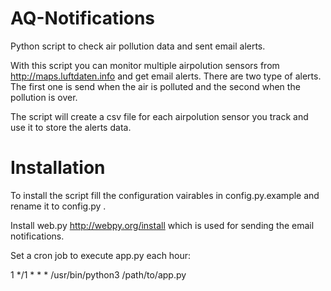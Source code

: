 # AQ-Notifications
Python script to check air pollution data and sent email alerts.

With this script you can monitor multiple airpolution sensors from http://maps.luftdaten.info and get email alerts.
There are two type of alerts. The first one is send when the air is polluted and the second when the pollution is over.

The script will create a csv file for each airpolution sensor you track and use it to store the alerts data.

# Installation

To install the script fill the configuration vairables in config.py.example and rename it to config.py .

Install web.py http://webpy.org/install which is used for sending the email notifications.

Set a cron job to execute app.py each hour:

1 */1 * * * /usr/bin/python3 /path/to/app.py

